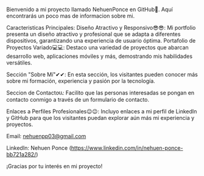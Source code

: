 Bienvenido a mi proyecto llamado NehuenPonce en GitHub🙌. Aquí encontrarás un poco mas de informacion sobre mi.

Caracteristicas Principales: Diseño Atractivo y Responsivo😎😎: Mi portfolio presenta un diseño atractivo y profesional que se adapta a diferentes dispositivos, garantizando una experiencia de usuario óptima. Portafolio de Proyectos Variado💻💻: Destaco una variedad de proyectos que abarcan desarrollo web, aplicaciones móviles y más, demostrando mis habilidades versátiles.

Sección "Sobre Mí"✔✔: En esta sección, los visitantes pueden conocer más sobre mi formación, experiencia y pasión por la tecnología.

Seccion de Contacto📞📞: Facilito que las personas interesadas se pongan en contacto conmigo a través de un formulario de contacto.

Enlaces a Perfiles Profesionales😉😉: Incluyo enlaces a mi perfil de LinkedIn y GitHub para que los visitantes puedan explorar aún más mi experiencia y proyectos.

Email: nehuenpp03@gmail.com

LinkedIn: Nehuen Ponce (https://www.linkedin.com/in/nehuen-ponce-bb721a282/)

¡Gracias por tu interés en mi proyecto!
